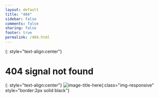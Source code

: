```yaml
---
layout: default
title: "404"
sidebar: false
comments: false
sharing: false
footer: true
permalink: /404.html
---
```


{: style="text-align:center"}
<h1>404 signal not found</h1>

{: style="text-align:center"}
![image-title-here](https://avatars2.githubusercontent.com/u/1785642){:class="img-responsive" style="border:2px solid black"}

